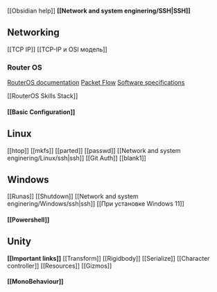 [[Obsidian help]]
**[[Network and system enginering/SSH|SSH]]**
## Networking
[[TCP IP]]
[[TCP-IP и OSI модель]]
### Router OS
[RouterOS documentation](https://help.mikrotik.com/docs/spaces/ROS/pages/328059/RouterOS)
[Packet Flow](https://help.mikrotik.com/docs/spaces/ROS/pages/328059/RouterOS)
[Software specifications](https://help.mikrotik.com/docs/spaces/ROS/pages/19136707/Software+Specifications)

[[RouterOS Skills Stack]]
#### [[Basic Configuration]]
## Linux
[[htop]]
[[mkfs]]
[[parted]]
[[passwd]]
[[Network and system enginering/Linux/ssh|ssh]]
[[Git Auth]]
[[blank1]]
## Windows
[[Runas]]
[[Shutdown]]
[[Network and system enginering/Windows/ssh|ssh]]
[[При установке Windows 11]]
#### [[Powershell]]
## Unity
**[[Important links]]**
[[Transform]]
[[Rigidbody]]
[[Serialize]]
[[Character controller]]
[[Resources]]
[[Gizmos]]
#### [[MonoBehaviour]]